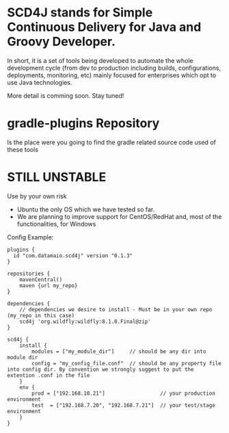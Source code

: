 SCD4J stands for Simple Continuous Delivery for Java and Groovy Developer. 
=============

In short, it is a set of tools being developed to automate the whole development cycle (from dev to production including builds, configurations, deployments, monitoring, etc) mainly focused for enterprises which opt to use Java technologies. 

More detail is comming soon. Stay tuned!

gradle-plugins Repository
=========================

Is the place were you going to find the gradle related source code used of these tools


STILL UNSTABLE
=========================
Use by your own risk
- Ubuntu the only OS which we have tested so far. 
- We are planning to improve support for CentOS/RedHat and, most of the functionalities, for Windows

Config Example:
```
plugins {
  id "com.datamaio.scd4j" version "0.1.3"
}

repositories {
	mavenCentral()
	maven {url my_repo}
}

dependencies {
	// dependencies we desire to install - Must be in your own repo (my_repo in this case)
	scd4j 'org.wildfly:wildfly:8.1.0.Final@zip'
}

scd4j {
	install {
		modules = ["my_module_dir"] 	// should be any dir into module dir
		config = "my_config_file.conf"	// should be any property file into config dir. By convention we strongly suggest to put the extention .conf in the file
	}
	env {
		prod = ["192.168.10.21"]		  	  	  // your production environment
		test  = ["192.168.7.20", "192.168.7.21"]  // your test/stage environment
	}
}
```

